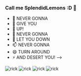 ### Call me SplendidLemons :D 👋
- 🔭 NEVER GONNA
- 🌱 GIVE YOU
- 👯 UP!
- 🤔 NEVER GONNA
- 💬 LET YOU DOWN
- 📫 NEVER GONNA
- 😄 TURN AROUND
- ⚡ AND DESERT YOU!
-->


![rick](https://user-images.githubusercontent.com/98574560/160061581-c8df34dd-5887-4294-b25a-bd302cacc724.gif) ![rick](https://user-images.githubusercontent.com/98574560/160061581-c8df34dd-5887-4294-b25a-bd302cacc724.gif) ![rick](https://user-images.githubusercontent.com/98574560/160061581-c8df34dd-5887-4294-b25a-bd302cacc724.gif) ![rick](https://user-images.githubusercontent.com/98574560/160061581-c8df34dd-5887-4294-b25a-bd302cacc724.gif)


<!--
**SplendidLemons/SplendidLemons** is a ✨ _special_ ✨ repository because its `README.md` (this file) appears on your GitHub profile.




Here are some ideas to get you started:


- 🔭 NEVER GONNA
- 🌱 GIVE YOU
- 👯 UP!
- 🤔 NEVER GONNA
- 💬 LET YOU DOWN
- 📫 NEVER GONNA
- 😄 TURN AROUND
- ⚡ AND DESERT YOU!
-->

